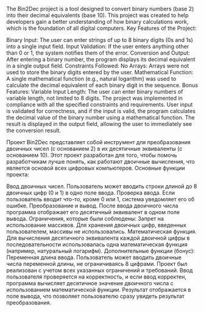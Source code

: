 The Bin2Dec project is a tool designed to convert binary numbers (base 2) into their decimal equivalents (base 10). This project was created to help developers gain a better understanding of how binary calculations work, which is the foundation of all digital computers. Key Features of the Project:

Binary Input: The user can enter strings of up to 8 binary digits (0s and 1s) into a single input field.
Input Validation: If the user enters anything other than 0 or 1, the system notifies them of the error.
Conversion and Output: After entering a binary number, the program displays its decimal equivalent in a single output field. Constraints Followed:
No Arrays: Arrays were not used to store the binary digits entered by the user.
Mathematical Function: A single mathematical function (e.g., natural logarithm) was used to calculate the decimal equivalent of each binary digit in the sequence. Bonus Features:
Variable Input Length: The user can enter binary numbers of variable length, not limited to 8 digits. The project was implemented in compliance with all the specified constraints and requirements. User input is validated for correctness, and if the input is valid, the program calculates the decimal value of the binary number using a mathematical function. The result is displayed in the output field, allowing the user to immediately see the conversion result.

Проект Bin2Dec представляет собой инструмент для преобразования двоичных чисел (с основанием 2) в их десятичные эквиваленты (с основанием 10). Этот проект разработан для того, чтобы помочь разработчикам лучше понять, как работают двоичные вычисления, что является основой всех цифровых компьютеров. Основные функции проекта:

Ввод двоичных чисел. Пользователь может вводить строки длиной до 8 двоичных цифр (0 и 1) в одно поле ввода.
Проверка ввода. Если пользователь вводит что-то, кроме 0 или 1, система уведомляет его об ошибке.
Преобразование и вывод. После ввода двоичного числа программа отображает его десятичный эквивалент в одном поле вывода. Ограничения, которые были соблюдены:
Запрет на использование массивов. Для хранения двоичных цифр, введенных пользователем, массивы не использовались.
Математическая функция. Для вычисления десятичного эквивалента каждой двоичной цифры в последовательности использовалась одна математическая функция (например, натуральный логарифм). Дополнительные функции (бонус):
Переменная длина ввода. Пользователь может вводить двоичные числа переменной длины, не ограничиваясь 8 цифрами. Проект был реализован с учетом всех указанных ограничений и требований. Ввод пользователя проверяется на корректность, и если ввод корректен, программа вычисляет десятичное значение двоичного числа с использованием математической функции. Результат отображается в поле вывода, что позволяет пользователю сразу увидеть результат преобразования.
